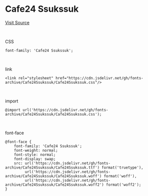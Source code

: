 # Cafe24 Ssukssuk

[Visit Source](https://fonts.cafe24.com/)

&nbsp;

CSS

```
font-family: 'Cafe24 Ssukssuk';
```

&nbsp;

link

```
<link rel="stylesheet" href="https://cdn.jsdelivr.net/gh/fonts-archive/Cafe24Ssukssuk/Cafe24Ssukssuk.css"/>
```

&nbsp;

import

```
@import url('https://cdn.jsdelivr.net/gh/fonts-archive/Cafe24Ssukssuk/Cafe24Ssukssuk.css');
```

&nbsp;

font-face

```
@font-face {
    font-family: 'Cafe24 Ssukssuk';
    font-weight: normal;
    font-style: normal;
    font-display: swap;
    src: url('https://cdn.jsdelivr.net/gh/fonts-archive/Cafe24Ssukssuk/Cafe24Ssukssuk.ttf') format('truetype'),
         url('https://cdn.jsdelivr.net/gh/fonts-archive/Cafe24Ssukssuk/Cafe24Ssukssuk.woff') format('woff'),
         url('https://cdn.jsdelivr.net/gh/fonts-archive/Cafe24Ssukssuk/Cafe24Ssukssuk.woff2') format('woff2');
}
```
